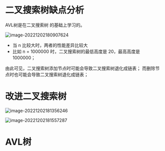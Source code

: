# 二叉搜索树缺点分析

AVL树是在二叉搜索树 的基础上学习的。

![image-20221202180907624](https://cdn.jsdelivr.net/gh/Miyuki7/image-host/blog-imgimage-20221202180907624.png)

* 当 n 比较大时，两者的性能差异比较大
* 比如 n = 1000000 时，二叉搜索树的最低高度是 20，最高高度是 1000000；

由此可见，二叉搜索树添加节点时可能会导致二叉搜索树退化成链表；
而删除节点时也可能会导致二叉搜索树退化成链表；

# 改进二叉搜索树

![image-20221202181356246](https://cdn.jsdelivr.net/gh/Miyuki7/image-host/blog-imgimage-20221202181356246.png)

![image-20221202181557287](https://cdn.jsdelivr.net/gh/Miyuki7/image-host/blog-imgimage-20221202181557287.png)

# AVL树